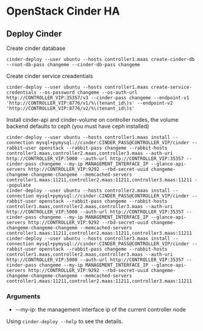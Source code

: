# OpenStack Cinder HA

## Deploy Cinder

Create cinder database

    cinder-deploy --user ubuntu --hosts controller1.maas create-cinder-db --root-db-pass changeme --cinder-db-pass changeme

Create cinder service creadentials

    cinder-deploy --user ubuntu --hosts controller1.maas create-service-credentials --os-password changeme --os-auth-url http://CONTROLLER_VIP:35357/v3 --cinder-pass changeme --endpoint-v1 'http://CONTROLLER_VIP:8776/v1/%\(tenant_id\)s' --endpoint-v2 'http://CONTROLLER_VIP:8776/v2/%\(tenant_id\)s'

Install cinder-api and cinder-volume on controller nodes, the volume backend defaults to ceph (you must have ceph installed)

    cinder-deploy --user ubuntu --hosts controller1.maas install --connection mysql+pymysql://cinder:CINDER_PASS@CONTROLLER_VIP/cinder --rabbit-user openstack --rabbit-pass changeme --rabbit-hosts controller1.maas,controller2.maas,controller3.maas --auth-uri http://CONTROLLER_VIP:5000 --auth-url http://CONTROLLER_VIP:35357 --cinder-pass changeme --my-ip MANAGEMENT_INTERFACE_IP --glance-api-servers http://CONTROLLER_VIP:9292 --rbd-secret-uuid changeme-changeme-changeme-changeme --memcached-servers controller1.maas:11211,controller2.maas:11211,controller3.maas:11211 --populate
    cinder-deploy --user ubuntu --hosts controller2.maas install --connection mysql+pymysql://cinder:CINDER_PASS@CONTROLLER_VIP/cinder --rabbit-user openstack --rabbit-pass changeme --rabbit-hosts controller1.maas,controller2.maas,controller3.maas --auth-uri http://CONTROLLER_VIP:5000 --auth-url http://CONTROLLER_VIP:35357 --cinder-pass changeme --my-ip MANAGEMENT_INTERFACE_IP --glance-api-servers http://CONTROLLER_VIP:9292 --rbd-secret-uuid changeme-changeme-changeme-changeme --memcached-servers controller1.maas:11211,controller2.maas:11211,controller3.maas:11211
    cinder-deploy --user ubuntu --hosts controller3.maas install --connection mysql+pymysql://cinder:CINDER_PASS@CONTROLLER_VIP/cinder --rabbit-user openstack --rabbit-pass changeme --rabbit-hosts controller1.maas,controller2.maas,controller3.maas --auth-uri http://CONTROLLER_VIP:5000 --auth-url http://CONTROLLER_VIP:35357 --cinder-pass changeme --my-ip MANAGEMENT_INTERFACE_IP --glance-api-servers http://CONTROLLER_VIP:9292 --rbd-secret-uuid changeme-changeme-changeme-changeme --memcached-servers controller1.maas:11211,controller2.maas:11211,controller3.maas:11211

### Arguments

* --my-ip: the management interface ip of the current controller node

Using `cinder-deploy --help` to see the details.